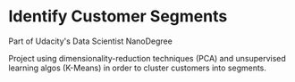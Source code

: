 # Identify Customer Segments
Part of Udacity's Data Scientist NanoDegree

Project using dimensionality-reduction techniques (PCA) and unsupervised learning algos (K-Means) in order to cluster customers into segments. 
